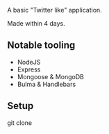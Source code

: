 A basic "Twitter like" application.

Made within 4 days. 

## Notable tooling 
* NodeJS  
* Express 
* Mongoose & MongoDB 
* Bulma & Handlebars 

## Setup 
git clone 
